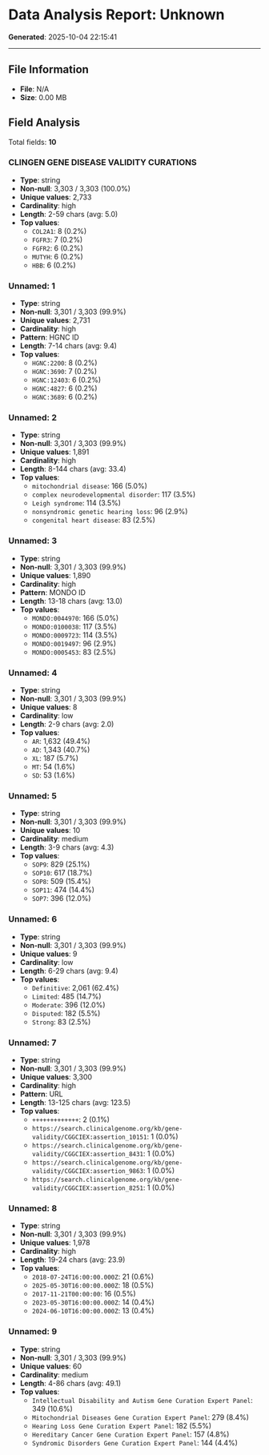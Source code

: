 # Data Analysis Report: Unknown

**Generated**: 2025-10-04 22:15:41

---

## File Information

- **File**: N/A
- **Size**: 0.00 MB

## Field Analysis

Total fields: **10**

### CLINGEN GENE DISEASE VALIDITY CURATIONS

- **Type**: string
- **Non-null**: 3,303 / 3,303 (100.0%)
- **Unique values**: 2,733
- **Cardinality**: high
- **Length**: 2-59 chars (avg: 5.0)
- **Top values**:
  - `COL2A1`: 8 (0.2%)
  - `FGFR3`: 7 (0.2%)
  - `FGFR2`: 6 (0.2%)
  - `MUTYH`: 6 (0.2%)
  - `HBB`: 6 (0.2%)

### Unnamed: 1

- **Type**: string
- **Non-null**: 3,301 / 3,303 (99.9%)
- **Unique values**: 2,731
- **Cardinality**: high
- **Pattern**: HGNC ID
- **Length**: 7-14 chars (avg: 9.4)
- **Top values**:
  - `HGNC:2200`: 8 (0.2%)
  - `HGNC:3690`: 7 (0.2%)
  - `HGNC:12403`: 6 (0.2%)
  - `HGNC:4827`: 6 (0.2%)
  - `HGNC:3689`: 6 (0.2%)

### Unnamed: 2

- **Type**: string
- **Non-null**: 3,301 / 3,303 (99.9%)
- **Unique values**: 1,891
- **Cardinality**: high
- **Length**: 8-144 chars (avg: 33.4)
- **Top values**:
  - `mitochondrial disease`: 166 (5.0%)
  - `complex neurodevelopmental disorder`: 117 (3.5%)
  - `Leigh syndrome`: 114 (3.5%)
  - `nonsyndromic genetic hearing loss`: 96 (2.9%)
  - `congenital heart disease`: 83 (2.5%)

### Unnamed: 3

- **Type**: string
- **Non-null**: 3,301 / 3,303 (99.9%)
- **Unique values**: 1,890
- **Cardinality**: high
- **Pattern**: MONDO ID
- **Length**: 13-18 chars (avg: 13.0)
- **Top values**:
  - `MONDO:0044970`: 166 (5.0%)
  - `MONDO:0100038`: 117 (3.5%)
  - `MONDO:0009723`: 114 (3.5%)
  - `MONDO:0019497`: 96 (2.9%)
  - `MONDO:0005453`: 83 (2.5%)

### Unnamed: 4

- **Type**: string
- **Non-null**: 3,301 / 3,303 (99.9%)
- **Unique values**: 8
- **Cardinality**: low
- **Length**: 2-9 chars (avg: 2.0)
- **Top values**:
  - `AR`: 1,632 (49.4%)
  - `AD`: 1,343 (40.7%)
  - `XL`: 187 (5.7%)
  - `MT`: 54 (1.6%)
  - `SD`: 53 (1.6%)

### Unnamed: 5

- **Type**: string
- **Non-null**: 3,301 / 3,303 (99.9%)
- **Unique values**: 10
- **Cardinality**: medium
- **Length**: 3-9 chars (avg: 4.3)
- **Top values**:
  - `SOP9`: 829 (25.1%)
  - `SOP10`: 617 (18.7%)
  - `SOP8`: 509 (15.4%)
  - `SOP11`: 474 (14.4%)
  - `SOP7`: 396 (12.0%)

### Unnamed: 6

- **Type**: string
- **Non-null**: 3,301 / 3,303 (99.9%)
- **Unique values**: 9
- **Cardinality**: low
- **Length**: 6-29 chars (avg: 9.4)
- **Top values**:
  - `Definitive`: 2,061 (62.4%)
  - `Limited`: 485 (14.7%)
  - `Moderate`: 396 (12.0%)
  - `Disputed`: 182 (5.5%)
  - `Strong`: 83 (2.5%)

### Unnamed: 7

- **Type**: string
- **Non-null**: 3,301 / 3,303 (99.9%)
- **Unique values**: 3,300
- **Cardinality**: high
- **Pattern**: URL
- **Length**: 13-125 chars (avg: 123.5)
- **Top values**:
  - `+++++++++++++`: 2 (0.1%)
  - `https://search.clinicalgenome.org/kb/gene-validity/CGGCIEX:assertion_10151`: 1 (0.0%)
  - `https://search.clinicalgenome.org/kb/gene-validity/CGGCIEX:assertion_8431`: 1 (0.0%)
  - `https://search.clinicalgenome.org/kb/gene-validity/CGGCIEX:assertion_9863`: 1 (0.0%)
  - `https://search.clinicalgenome.org/kb/gene-validity/CGGCIEX:assertion_8251`: 1 (0.0%)

### Unnamed: 8

- **Type**: string
- **Non-null**: 3,301 / 3,303 (99.9%)
- **Unique values**: 1,978
- **Cardinality**: high
- **Length**: 19-24 chars (avg: 23.9)
- **Top values**:
  - `2018-07-24T16:00:00.000Z`: 21 (0.6%)
  - `2025-05-30T16:00:00.000Z`: 18 (0.5%)
  - `2017-11-21T00:00:00`: 16 (0.5%)
  - `2023-05-30T16:00:00.000Z`: 14 (0.4%)
  - `2024-06-10T16:00:00.000Z`: 13 (0.4%)

### Unnamed: 9

- **Type**: string
- **Non-null**: 3,301 / 3,303 (99.9%)
- **Unique values**: 60
- **Cardinality**: medium
- **Length**: 4-86 chars (avg: 49.1)
- **Top values**:
  - `Intellectual Disability and Autism Gene Curation Expert Panel`: 349 (10.6%)
  - `Mitochondrial Diseases Gene Curation Expert Panel`: 279 (8.4%)
  - `Hearing Loss Gene Curation Expert Panel`: 182 (5.5%)
  - `Hereditary Cancer Gene Curation Expert Panel`: 157 (4.8%)
  - `Syndromic Disorders Gene Curation Expert Panel`: 144 (4.4%)
